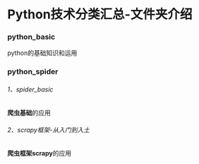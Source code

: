 # Python技术分类汇总-文件夹介绍
### python_basic
python的基础知识和运用

### python_spider
###### 1、spider_basic

**爬虫基础**的应用

###### 2、scrapy框架-从入门到入土

**爬虫框架scrapy**的应用
